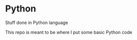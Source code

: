 # Python
Stuff done in Python language

This repo is meant to be where I put some basic Python code
